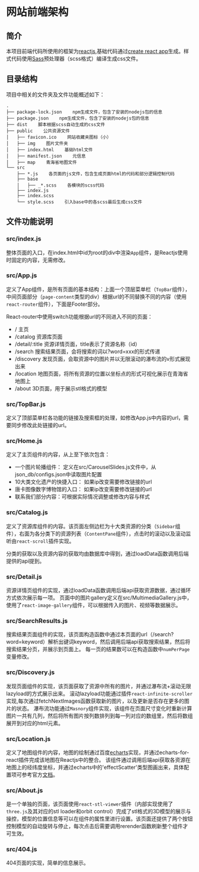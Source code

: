 # 网站前端架构

## 简介
本项目前端代码所使用的框架为[reactjs](https://reactjs.org/),基础代码通过[create react app](https://github.com/facebook/create-react-app)生成。样式代码使用[Sass](https://sass-lang.com/)预处理器（scss格式）编译生成css文件。

## 目录结构
项目中相关的文件夹及文件功能概述如下：
```
.
├── package-lock.json    npm生成文件，包含了安装的nodejs包的信息
├── package.json    npm生成文件，包含了安装的nodejs包的信息
├── dist    脚本根据scss自动生成的css文件
├── public    公共资源文件
│   ├── favicon.ico    网站收藏夹图标（小）
│   ├── img    图片文件夹
│   ├── index.html    基础html文件
│   ├── manifest.json    元信息
│   ├── map    青海省地图文件
└── src
    ├── *.js    各页面的js文件，包含生成页面html的代码和部分逻辑控制代码
    ├── base
    │   ├── _*.scss    各模块的scss代码
    ├── index.js
    ├── index.scss
    └── style.scss    引入base中的各scss最后生成css文件
```

## 文件功能说明

### src/index.js
整体页面的入口，在index.html中id为root的div中渲染`App`组件，是Reactjs使用时固定的内容，无需修改。
### src/App.js
定义了App组件，是所有页面的基本结构：上面一个顶层菜单栏（`TopBar`组件），中间页面部分（`page-content`类型的div）根据url的不同替换不同的内容（使用`react-router`组件），下面是Footer部分。

React-router中使用switch功能根据url的不同进入不同的页面：
+ / 主页
+ /catalog 资源库页面
+ /detail/:title 资源详情页面，title表示了资源名称（id）
+ /search 搜索结果页面，会将搜索的词以?word=xxx的形式传递
+ /discovery 发现页面，会取资源中的图片并以无限滚动的瀑布流的v形式展现出来
+ /location 地图页面，将所有资源的位置以坐标点的形式可视化展示在青海省地图上
+ /about 3D页面，用于展示stl格式的模型

### src/TopBar.js
定义了顶部菜单栏各功能的链接及搜索框的处理，如修改App.js中内容的url，需要同步修改此处链接的url。
### src/Home.js
定义了主页组件的内容，从上至下依次包含：
+ 一个图片轮播组件： 定义在src/CarouselSlides.js文件中，从json_db/configs.json中读取图片配置
+ 10大类文化遗产的快捷入口： 如果ip改变需要修改链接的url
+ 唐卡图像数字博物馆的入口： 如果ip改变需要修改链接的url
+ 联系我们部分内容：可根据实际情况调整或修改内容与样式
### src/Catalog.js
定义了资源库组件的内容。该页面左侧边栏为十大类资源的分类（`Sidebar`组件），右面为各分类下的资源列表（`ContentPane`组件），点击时的滚动以及滚动监听由`react-scroll`插件实现。

分类的获取以及资源内容的获取均由数据库中得到，通过loadData函数调用后端提供的api提到。
### src/Detail.js
资源详情页组件的实现，通过loadData函数调用后端api获取资源数据，通过循环方式依次展示每一项。
页面中的图片gallery定义在src/MultimediaGallery.js中，使用了`react-image-gallery`组件，可以根据传入的图片、视频等数据展示。
### src/SearchResults.js
搜索结果页面组件的实现，该页面构造函数中通过本页面的url（/search?word=keyword）解析出键词keyword，然后调用后端api获取搜索结果，然后将搜索结果分页，并展示到页面上。
每一页的结果数可以在构造函数中`numPerPage`变量修改。
### src/Discovery.js
发现页面组件的实现，该页面获取了资源中所有的图片，并通过瀑布流+滚动无限lazyload的方式展示出来。
滚动lazyload功能通过插件`react-infinite-scroller`实现,每次通过fetchNextImages函数获取新的图片，以及更新是否存在更多的图片的状态。
瀑布流功能通过`Masnory`组件实现，该组件在页面尺寸变化时重新计算图片一共有几列，然后将所有图片按列数排列到每一列对应的数组里，然后将数组展开到对应的html元素。
### src/Location.js
定义了地图组件的内容，地图的绘制通过百度[echarts](http://echarts.baidu.com)实现，并通过echarts-for-react插件完成该地图在Reactjs中的整合。
该组件通过调用后端api获取各资源在地图上的经纬度坐标，并通过echarts中的'effectScatter'类型图画出来，具体配置项可参考官方[文档](http://echarts.baidu.com/option.html#title)。
### src/About.js
是一个单独的页面，该页面使用`react-stl-viewer`插件（内部实现使用了`three.js`及其对应的stl loader和orbit control）完成了stl格式的3D模型的展示与操控，模型的位置信息等可以在组件的属性里进行设置。该页面还提供了两个按钮控制模型的自动旋转与停止，每次点击后需要调用rerender函数刷新整个组件才可生效。
### src/404.js
404页面的实现，简单的信息展示。
